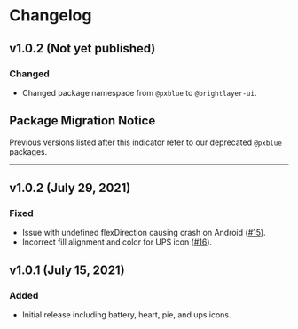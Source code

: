 # Changelog

## v1.0.2 (Not yet published)

### Changed

-   Changed package namespace from `@pxblue` to `@brightlayer-ui`.

## Package Migration Notice

Previous versions listed after this indicator refer to our deprecated `@pxblue` packages.

---

## v1.0.2 (July 29, 2021)

### Fixed

-   Issue with undefined flexDirection causing crash on Android ([#15](https://github.com/pxblue/progress-icons/issues/15)).
-   Incorrect fill alignment and color for UPS icon ([#16](https://github.com/pxblue/progress-icons/issues/16)).

## v1.0.1 (July 15, 2021)

### Added

-   Initial release including battery, heart, pie, and ups icons.
